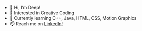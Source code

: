 - 👋 Hi, I’m Deep!
- 👀 Interested in Creative Coding
- 🌱 Currently learning C++, Java, HTML, CSS, Motion Graphics
- 📫 Reach me on [LinkedIn!](https://www.linkedin.com/in/deeprakesh/)

<!---
Deep0902/Deep0902 is a ✨ special ✨ repository because its `README.md` (this file) appears on your GitHub profile.
You can click the Preview link to take a look at your changes.
--->
